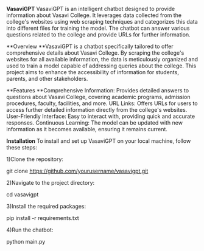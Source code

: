 **VasaviGPT**
VasaviGPT is an intelligent chatbot designed to provide information about Vasavi College. It leverages data collected from the college's websites using web scraping techniques and categorizes this data into different files for training the model. The chatbot can answer various questions related to the college and provide URLs for further information.

**Overview
**VasaviGPT is a chatbot specifically tailored to offer comprehensive details about Vasavi College. By scraping the college's websites for all available information, the data is meticulously organized and used to train a model capable of addressing queries about the college. This project aims to enhance the accessibility of information for students, parents, and other stakeholders.

**Features
**Comprehensive Information: Provides detailed answers to questions about Vasavi College, covering academic programs, admission procedures, faculty, facilities, and more.
URL Links: Offers URLs for users to access further detailed information directly from the college's websites.
User-Friendly Interface: Easy to interact with, providing quick and accurate responses.
Continuous Learning: The model can be updated with new information as it becomes available, ensuring it remains current.

**Installation**
To install and set up VasaviGPT on your local machine, follow these steps:

1)Clone the repository:

git clone https://github.com/yourusername/vasavigpt.git

2)Navigate to the project directory:

cd vasavigpt

3)Install the required packages:

pip install -r requirements.txt

4)Run the chatbot:

python main.py
